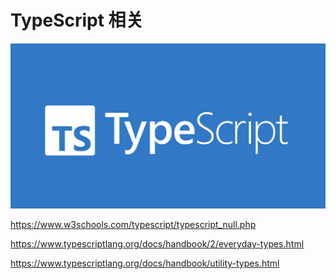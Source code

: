 # TypeScript 相关

![](/images/typescript.webp)

https://www.w3schools.com/typescript/typescript_null.php

https://www.typescriptlang.org/docs/handbook/2/everyday-types.html

https://www.typescriptlang.org/docs/handbook/utility-types.html
